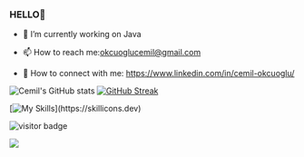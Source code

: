 ### HELLO👋

- 🔭 I’m currently working on Java 

- 📫 How to reach me:okcuoglucemil@gmail.com

- 🚀  How to connect with me: https://www.linkedin.com/in/cemil-okcuoglu/


![Cemil's GitHub stats](https://github-readme-stats.vercel.app/api?username=okcuoglu1&show_icons=true&theme=tokyonight&hide_border=true) 
[![GitHub Streak](http://github-readme-streak-stats.herokuapp.com?user=okcuoglu1&theme=tokyonight&hide_border=true&date_format=M%20j%5B%2C%20Y%5D)](https://git.io/streak-stats)
    
[![My Skills](https://skillicons.dev/icons?i=java,idea,vscode,github,linkedin,js,html,css,git,ps,pr,)](https://skillicons.dev)
    
![visitor badge](https://visitor-badge.glitch.me/badge?page_id=okcuoglu1.visitor-badge&left_text=Profile%20views) 
    
      

<a href="https://wakatime.com"><img src="https://wakatime.com/share/@b929d3c7-e202-4e0e-9db5-88deba5c38fb/1569cea8-904b-4fa5-bf04-2112e445b411.png" /></a>
